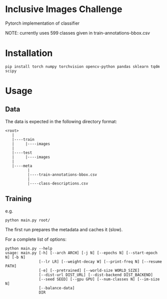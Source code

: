 # Inclusive Images Challenge

Pytorch implementation of classifier

NOTE: currently uses 599 classes given in train-annotations-bbox.csv

# Installation

```
pip install torch numpy torchvision opencv-python pandas sklearn tqdm scipy
```

# Usage

## Data

The data is expected in the following directory format:

```
<root>
   |
   |----train
   |     |----images
   |
   |----test
   |     |----images
   |
   |----meta
          |
          |----train-annotations-bbox.csv
          |
          |----class-descriptions.csv
```

## Training

e.g.
```
python main.py root/
```

The first run prepares the metadata and caches it (slow).

For a complete list of options:
```
python main.py --help
usage: main.py [-h] [--arch ARCH] [-j N] [--epochs N] [--start-epoch N] [-b N]
               [--lr LR] [--weight-decay W] [--print-freq N] [--resume PATH]
               [-e] [--pretrained] [--world-size WORLD_SIZE]
               [--dist-url DIST_URL] [--dist-backend DIST_BACKEND]
               [--seed SEED] [--gpu GPU] [--num-classes N] [--im-size N]
               [--balance-data]
               DIR
```
